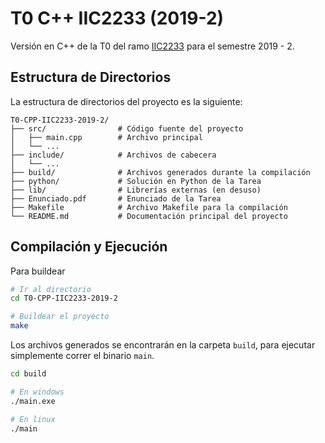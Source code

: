 # T0 C++ IIC2233 (2019-2)
Versión en C++ de la T0 del ramo [IIC2233](https://github.com/iic2233) para el semestre 2019 - 2. 

## Estructura de Directorios

La estructura de directorios del proyecto es la siguiente:

```
T0-CPP-IIC2233-2019-2/
├── src/                # Código fuente del proyecto
│   ├── main.cpp        # Archivo principal
│   └── ...
├── include/            # Archivos de cabecera
│   └── ...
├── build/              # Archivos generados durante la compilación
├── python/             # Solución en Python de la Tarea
├── lib/                # Librerías externas (en desuso)
├── Enunciado.pdf       # Enunciado de la Tarea
├── Makefile            # Archivo Makefile para la compilación
└── README.md           # Documentación principal del proyecto
```

## Compilación y Ejecución

Para buildear

```bash
# Ir al directorio
cd T0-CPP-IIC2233-2019-2

# Buildear el proyecto
make
```

Los archivos generados se encontrarán en la carpeta `build`, para ejecutar simplemente
correr el binario `main`.

```bash
cd build

# En windows
./main.exe

# En linux
./main
```